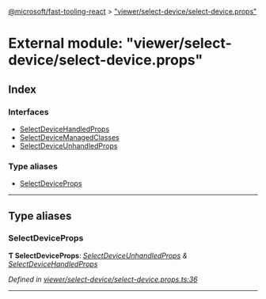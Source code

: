 [@microsoft/fast-tooling-react](../README.md) > ["viewer/select-device/select-device.props"](../modules/_viewer_select_device_select_device_props_.md)

# External module: "viewer/select-device/select-device.props"

## Index

### Interfaces

* [SelectDeviceHandledProps](../interfaces/_viewer_select_device_select_device_props_.selectdevicehandledprops.md)
* [SelectDeviceManagedClasses](../interfaces/_viewer_select_device_select_device_props_.selectdevicemanagedclasses.md)
* [SelectDeviceUnhandledProps](../interfaces/_viewer_select_device_select_device_props_.selectdeviceunhandledprops.md)

### Type aliases

* [SelectDeviceProps](_viewer_select_device_select_device_props_.md#selectdeviceprops)

---

## Type aliases

<a id="selectdeviceprops"></a>

###  SelectDeviceProps

**Ƭ SelectDeviceProps**: *[SelectDeviceUnhandledProps](../interfaces/_viewer_select_device_select_device_props_.selectdeviceunhandledprops.md) & [SelectDeviceHandledProps](../interfaces/_viewer_select_device_select_device_props_.selectdevicehandledprops.md)*

*Defined in [viewer/select-device/select-device.props.ts:36](https://github.com/Microsoft/fast-dna/blob/164dd3ca/packages/fast-tooling-react/src/viewer/select-device/select-device.props.ts#L36)*

___

